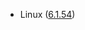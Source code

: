 - Linux ([6.1.54](https://git.kernel.org/pub/scm/linux/kernel/git/stable/linux.git/tag/?h=v6.1.54))
